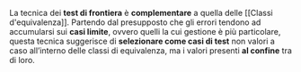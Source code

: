La tecnica dei **test di frontiera** è **complementare** a quella delle [[Classi d'equivalenza]]. Partendo dal presupposto che gli errori tendono ad accumularsi sui **casi limite**, ovvero quelli la cui gestione è più particolare, questa tecnica suggerisce di **selezionare come casi di test** non valori a caso all’interno delle classi di equivalenza, ma i valori presenti **al confine** tra di loro.
